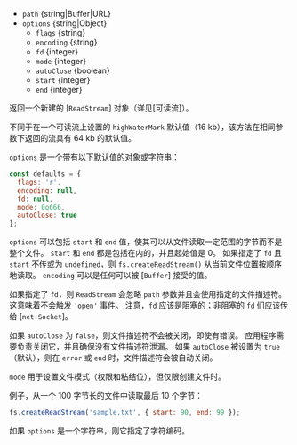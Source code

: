 <!-- YAML
added: v0.1.31
changes:
  - version: v7.6.0
    pr-url: https://github.com/nodejs/node/pull/10739
    description: The `path` parameter can be a WHATWG `URL` object using
                 `file:` protocol. Support is currently still *experimental*.
  - version: v7.0.0
    pr-url: https://github.com/nodejs/node/pull/7831
    description: The passed `options` object will never be modified.
  - version: v2.3.0
    pr-url: https://github.com/nodejs/node/pull/1845
    description: The passed `options` object can be a string now.
-->

* `path` {string|Buffer|URL}
* `options` {string|Object}
  * `flags` {string}
  * `encoding` {string}
  * `fd` {integer}
  * `mode` {integer}
  * `autoClose` {boolean}
  * `start` {integer}
  * `end` {integer}

返回一个新建的 [`ReadStream`] 对象（详见[可读流]）。

不同于在一个可读流上设置的 `highWaterMark` 默认值（16 kb），该方法在相同参数下返回的流具有 64 kb 的默认值。

`options` 是一个带有以下默认值的对象或字符串：

```js
const defaults = {
  flags: 'r',
  encoding: null,
  fd: null,
  mode: 0o666,
  autoClose: true
};
```

`options` 可以包括 `start` 和 `end` 值，使其可以从文件读取一定范围的字节而不是整个文件。
`start` 和 `end` 都是包括在内的，并且起始值是 0。
如果指定了 `fd` 且 `start` 不传或为 `undefined`，则 `fs.createReadStream()` 从当前文件位置按顺序地读取。
`encoding` 可以是任何可以被 [`Buffer`] 接受的值。

如果指定了 `fd`，则 `ReadStream` 会忽略 `path` 参数并且会使用指定的文件描述符。
这意味着不会触发 `'open'` 事件。
注意，`fd` 应该是阻塞的；非阻塞的 `fd` 们应该传给 [`net.Socket`]。

如果 `autoClose` 为 `false`，则文件描述符不会被关闭，即使有错误。
应用程序需要负责关闭它，并且确保没有文件描述符泄漏。
如果 `autoClose` 被设置为 `true`（默认），则在 `error` 或 `end` 时，文件描述符会被自动关闭。

`mode` 用于设置文件模式（权限和粘结位），但仅限创建文件时。

例子，从一个 100 字节长的文件中读取最后 10 个字节：

```js
fs.createReadStream('sample.txt', { start: 90, end: 99 });
```

如果 `options` 是一个字符串，则它指定了字符编码。

